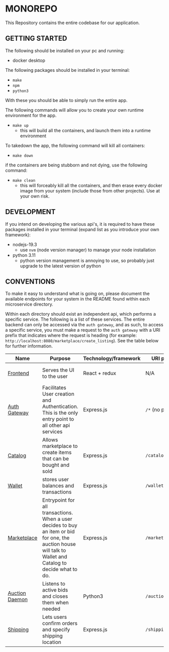 # MONOREPO
This Repository contains the entire codebase for our application.


## GETTING STARTED
The following should be installed on your pc and running:
- docker desktop

The following packages should be installed in your terminal:
- `make`
- `npm`
- `python3`

With these you should be able to simply run the entire app.

The following commands will allow you to create your own runtime environment for the app.
- `make up`
  - this will build all the containers, and launch them into a runtime environment

To takedown the app, the following command will kill all containers:
- `make down`

if the containers are being stubborn and not dying, use the following command:
- `make clean`
  - this will forceably kill all the containers, and then erase every docker image from your system (include those from other projects). Use at your own risk.

## DEVELOPMENT
If you intend on developing the various api's, it is required to have these packages installed in your terminal (expand list as you introduce your own framework):
- nodejs-19.3
  - use `nvm` (node version manager) to manage your node installation
- python 3.11
  - python version management is annoying to use, so probably just upgrade to the latest version of python

## CONVENTIONS
To make it easy to understand what is going on, please document the available endpoints for your system in the README found within each microservice directory.

Within each directory should exist an independent api, which performs a specific service. The following is a list of these services. The entire backend can only be accessed via the `auth gateway`, and as such, to access a specific service, you must make a request to the `auth gateway` with a URI prefix that indicates where the request is heading (for example: `http://localhost:8080/marketplace/create_listing`). See the table below for further information.

|  Name | Purpose | Technology/framework | URI prefix | Status |
|---|---|---|---|---|
|  [Frontend](frontend/) | Serves the UI to the user | React + redux  | N/A | To be completed for part 3 |
|  [Auth Gateway](auth_gateway/) | Facilitates User creation and Authentication. This is the only entry point to all other api services  | Express.js   | `/*` (no prefix) | Finished and Tested |
|  [Catalog](catalog/)  |  Allows marketplace to create items that can be bought and sold | Express.js  | `/catalog/*` | Finished and Tested |
|  [Wallet](wallet/)  | stores user balances and transactions  | Express.js  | `/wallet/*` | Finished, needs more tests |
|  [Marketplace](marketplace/)  | Entrypoint for all transactions. When a user decides to buy an item or bid for one, the auction house will talk to Wallet and Catalog to decide what to do.| Express.js | `/marketplace/*` | Finished, needs tests |
| [Auction Daemon](auction_daemon/) | Listens to active bids and closes them when needed |  Python3 | `/auction/*` | Finished, needs tests |
| [Shipping](shipping/) | Lets users confirm orders and specify shipping location | Express.js  | `/shipping/*`| Finished, needs tests |


